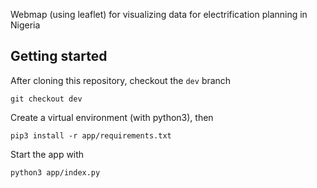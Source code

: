 Webmap (using leaflet) for visualizing data for electrification planning in Nigeria
## Getting started

After cloning this repository, checkout the `dev` branch
```
git checkout dev
```

Create a virtual environment (with python3), then
```
pip3 install -r app/requirements.txt
```

Start the app with  
```
python3 app/index.py
```
